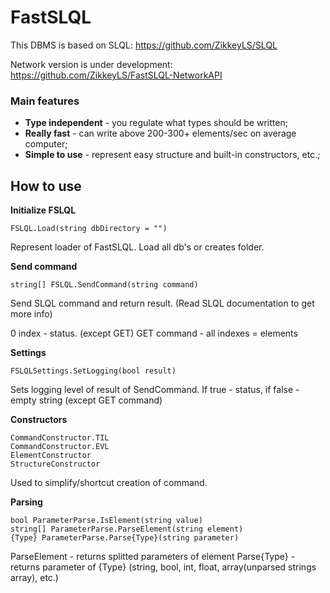 # FastSLQL

This DBMS is based on SLQL: https://github.com/ZikkeyLS/SLQL

Network version is under development: https://github.com/ZikkeyLS/FastSLQL-NetworkAPI

### Main features
* **Type independent** - you regulate what types should be written;
* **Really fast** - can write above 200-300+ elements/sec on average computer;
* **Simple to use** - represent easy structure and built-in constructors, etc.;

## How to use

  **Initialize FSLQL**

    FSLQL.Load(string dbDirectory = "")
    
  Represent loader of FastSLQL. Load all db's or creates folder.
  
  **Send command**

    string[] FSLQL.SendCommand(string command)
    
  Send SLQL command and return result. (Read SLQL documentation to get more info)
  
  0 index - status. (except GET) GET command - all indexes = elements
  
  **Settings**

    FSLQLSettings.SetLogging(bool result)
    
  Sets logging level of result of SendCommand. If true - status, if false - empty string (except GET command)
  
  **Constructors**

    CommandConstructor.TIL
    CommandConstructor.EVL
    ElementConstructor
    StructureConstructor
 
  Used to simplify/shortcut creation of command.
  
  **Parsing**

    bool ParameterParse.IsElement(string value)
    string[] ParameterParse.ParseElement(string element)
    {Type} ParameterParse.Parse{Type}(string parameter)
    
  ParseElement - returns splitted parameters of element
  Parse{Type} - returns parameter of {Type} (string, bool, int, float, array(unparsed strings array), etc.)
